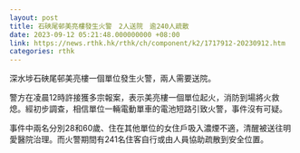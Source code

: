 ```yaml
---
layout: post
title: 石硤尾邨美亮樓發生火警　2人送院　逾240人疏散
date: 2023-09-12 05:21:48.000000000 +08:00
link: https://news.rthk.hk/rthk/ch/component/k2/1717912-20230912.htm
categories: rthk
---
```


深水埗石硤尾邨美亮樓一個單位發生火警，兩人需要送院。

警方在凌晨12時許接獲多宗報案，表示美亮樓一個單位起火，消防到場將火救熄。經初步調查，相信單位一輛電動單車的電池短路引致火警，事件沒有可疑。

事件中兩名分別28和60歲、住在其他單位的女住戶吸入濃煙不適，清醒被送往明愛醫院治理。而火警期間有241名住客自行或由人員協助疏散到安全位置。
